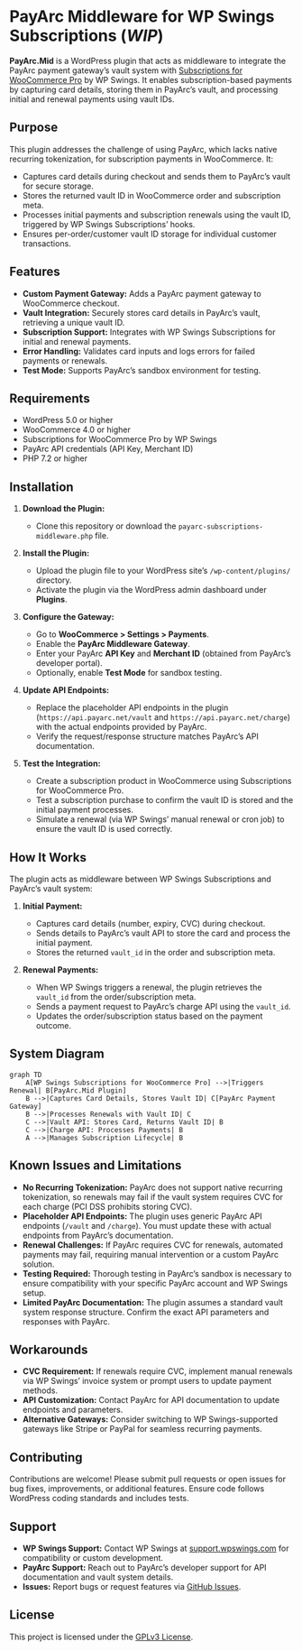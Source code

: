 # PayArc Middleware for WP Swings Subscriptions (***WIP***)

**PayArc.Mid** is a WordPress plugin that acts as middleware to integrate the PayArc payment gateway’s vault system with [Subscriptions for WooCommerce Pro](https://wpswings.com/product/subscriptions-for-woocommerce-pro/) by WP Swings. It enables subscription-based payments by capturing card details, storing them in PayArc’s vault, and processing initial and renewal payments using vault IDs.

## Purpose

This plugin addresses the challenge of using PayArc, which lacks native recurring tokenization, for subscription payments in WooCommerce. It:
- Captures card details during checkout and sends them to PayArc’s vault for secure storage.
- Stores the returned vault ID in WooCommerce order and subscription meta.
- Processes initial payments and subscription renewals using the vault ID, triggered by WP Swings Subscriptions’ hooks.
- Ensures per-order/customer vault ID storage for individual customer transactions.

## Features

- **Custom Payment Gateway:** Adds a PayArc payment gateway to WooCommerce checkout.
- **Vault Integration:** Securely stores card details in PayArc’s vault, retrieving a unique vault ID.
- **Subscription Support:** Integrates with WP Swings Subscriptions for initial and renewal payments.
- **Error Handling:** Validates card inputs and logs errors for failed payments or renewals.
- **Test Mode:** Supports PayArc’s sandbox environment for testing.

## Requirements

- WordPress 5.0 or higher
- WooCommerce 4.0 or higher
- Subscriptions for WooCommerce Pro by WP Swings
- PayArc API credentials (API Key, Merchant ID)
- PHP 7.2 or higher

## Installation

1. **Download the Plugin:**
   - Clone this repository or download the `payarc-subscriptions-middleware.php` file.

2. **Install the Plugin:**
   - Upload the plugin file to your WordPress site’s `/wp-content/plugins/` directory.
   - Activate the plugin via the WordPress admin dashboard under **Plugins**.

3. **Configure the Gateway:**
   - Go to **WooCommerce > Settings > Payments**.
   - Enable the **PayArc Middleware Gateway**.
   - Enter your PayArc **API Key** and **Merchant ID** (obtained from PayArc’s developer portal).
   - Optionally, enable **Test Mode** for sandbox testing.

4. **Update API Endpoints:**
   - Replace the placeholder API endpoints in the plugin (`https://api.payarc.net/vault` and `https://api.payarc.net/charge`) with the actual endpoints provided by PayArc.
   - Verify the request/response structure matches PayArc’s API documentation.

5. **Test the Integration:**
   - Create a subscription product in WooCommerce using Subscriptions for WooCommerce Pro.
   - Test a subscription purchase to confirm the vault ID is stored and the initial payment processes.
   - Simulate a renewal (via WP Swings’ manual renewal or cron job) to ensure the vault ID is used correctly.

## How It Works

The plugin acts as middleware between WP Swings Subscriptions and PayArc’s vault system:

1. **Initial Payment:**
   - Captures card details (number, expiry, CVC) during checkout.
   - Sends details to PayArc’s vault API to store the card and process the initial payment.
   - Stores the returned `vault_id` in the order and subscription meta.

2. **Renewal Payments:**
   - When WP Swings triggers a renewal, the plugin retrieves the `vault_id` from the order/subscription meta.
   - Sends a payment request to PayArc’s charge API using the `vault_id`.
   - Updates the order/subscription status based on the payment outcome.

## System Diagram

```mermaid
graph TD
    A[WP Swings Subscriptions for WooCommerce Pro] -->|Triggers Renewal| B[PayArc.Mid Plugin]
    B -->|Captures Card Details, Stores Vault ID| C[PayArc Payment Gateway]
    B -->|Processes Renewals with Vault ID| C
    C -->|Vault API: Stores Card, Returns Vault ID| B
    C -->|Charge API: Processes Payments| B
    A -->|Manages Subscription Lifecycle| B
```

## Known Issues and Limitations

- **No Recurring Tokenization:** PayArc does not support native recurring tokenization, so renewals may fail if the vault system requires CVC for each charge (PCI DSS prohibits storing CVC).
- **Placeholder API Endpoints:** The plugin uses generic PayArc API endpoints (`/vault` and `/charge`). You must update these with actual endpoints from PayArc’s documentation.
- **Renewal Challenges:** If PayArc requires CVC for renewals, automated payments may fail, requiring manual intervention or a custom PayArc solution.
- **Testing Required:** Thorough testing in PayArc’s sandbox is necessary to ensure compatibility with your specific PayArc account and WP Swings setup.
- **Limited PayArc Documentation:** The plugin assumes a standard vault system response structure. Confirm the exact API parameters and responses with PayArc.

## Workarounds

- **CVC Requirement:** If renewals require CVC, implement manual renewals via WP Swings’ invoice system or prompt users to update payment methods.
- **API Customization:** Contact PayArc for API documentation to update endpoints and parameters.
- **Alternative Gateways:** Consider switching to WP Swings-supported gateways like Stripe or PayPal for seamless recurring payments.

## Contributing

Contributions are welcome! Please submit pull requests or open issues for bug fixes, improvements, or additional features. Ensure code follows WordPress coding standards and includes tests.

## Support

- **WP Swings Support:** Contact WP Swings at [support.wpswings.com](https://support.wpswings.com) for compatibility or custom development.
- **PayArc Support:** Reach out to PayArc’s developer support for API documentation and vault system details.
- **Issues:** Report bugs or request features via [GitHub Issues](https://github.com/your-repo/issues).

## License

This project is licensed under the [GPLv3 License](LICENSE).
